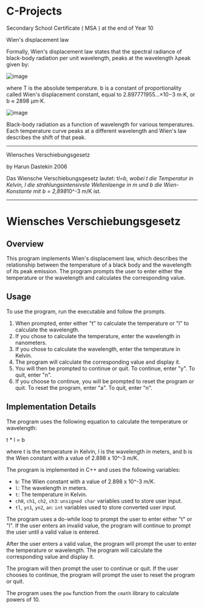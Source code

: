 # C-Projects

Secondary School Certificate ( MSA ) at the end of Year 10

Wien's displacement law

Formally, Wien's displacement law states that the spectral radiance of black-body radiation per unit wavelength, peaks at the wavelength λpeak given by: 

![image](https://user-images.githubusercontent.com/63067128/169418845-99b63b07-7e61-46e4-902c-d7e46e2470ec.png)

where T is the absolute temperature. b is a constant of proportionality called Wien's displacement constant, equal to 2.897771955...×10−3 m⋅K, or b ≈ 2898 μm⋅K.





![image](https://user-images.githubusercontent.com/63067128/169418868-f3da9962-b1eb-4d21-95ae-447d3abbf58a.png)

Black-body radiation as a function of wavelength for various temperatures. Each temperature curve peaks at a different wavelength and Wien's law describes the shift of that peak.


----
Wiensches Verschiebungsgesetz

by Harun Dastekin 2006

Das Wiensche Verschiebungsgesetz lautet: t*l=b, wobei t die Temperatur in Kelvin, l die strahlungsintensivste Wellenlaenge in m und b die Wien-Konstante mit b = 2,898*10^-3 m/K ist.

----

<!-- # Wiensches Verschiebungsgesetz

## Description

This program calculates temperature (in Kelvin) from the most intense wavelength of radiation (in meters) and vice versa, using Wien's displacement law. The Wien constant b is defined as 2.898*10^-3 m/K.

## How to Use

1. Run the program.
2. Select whether to calculate temperature or wavelength by typing 't' or 'l' and pressing Enter.
3. If you selected 't', enter the most intense wavelength of radiation in nanometers and press Enter. The program will calculate and display the temperature in Kelvin.
4. If you selected 'l', enter the temperature in Kelvin and press Enter. The program will calculate and display the most intense wavelength of radiation in nanometers.
5. Choose whether to continue with another calculation or quit by typing 'y' or 'n' and pressing Enter.
6. To reset and start from the beginning, type 'a' and press Enter.
-->

# Wiensches Verschiebungsgesetz

## Overview

This program implements Wien's displacement law, which describes the relationship between the temperature of a black body and the wavelength of its peak emission. The program prompts the user to enter either the temperature or the wavelength and calculates the corresponding value.

## Usage

To use the program, run the executable and follow the prompts.

1. When prompted, enter either "t" to calculate the temperature or "l" to calculate the wavelength.
2. If you chose to calculate the temperature, enter the wavelength in nanometers.
3. If you chose to calculate the wavelength, enter the temperature in Kelvin.
4. The program will calculate the corresponding value and display it.
5. You will then be prompted to continue or quit. To continue, enter "y". To quit, enter "n".
6. If you choose to continue, you will be prompted to reset the program or quit. To reset the program, enter "a". To quit, enter "n".

## Implementation Details

The program uses the following equation to calculate the temperature or wavelength:

t * l = b

where t is the temperature in Kelvin, l is the wavelength in meters, and b is the Wien constant with a value of 2.898 x 10^-3 m/K.

The program is implemented in C++ and uses the following variables:

* `b`: The Wien constant with a value of 2.898 x 10^-3 m/K.
* `l`: The wavelength in meters.
* `t`: The temperature in Kelvin.
* `ch0`, `ch1`, `ch2`, `ch3`: `unsigned char` variables used to store user input.
* `tl`, `yn1`, `yn2`, `an`: `int` variables used to store converted user input.

The program uses a do-while loop to prompt the user to enter either "t" or "l". If the user enters an invalid value, the program will continue to prompt the user until a valid value is entered.

After the user enters a valid value, the program will prompt the user to enter the temperature or wavelength. The program will calculate the corresponding value and display it.

The program will then prompt the user to continue or quit. If the user chooses to continue, the program will prompt the user to reset the program or quit.

The program uses the `pow` function from the `cmath` library to calculate powers of 10.

